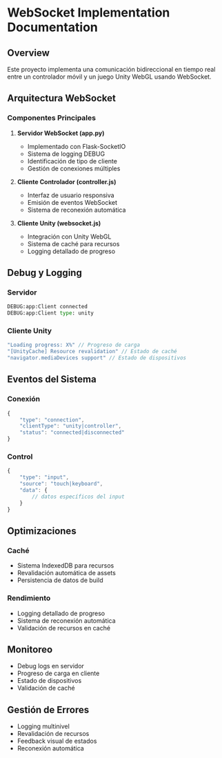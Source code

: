 # WebSocket Implementation Documentation

## Overview
Este proyecto implementa una comunicación bidireccional en tiempo real entre un controlador móvil y un juego Unity WebGL usando WebSocket.

## Arquitectura WebSocket

### Componentes Principales
1. **Servidor WebSocket (app.py)**
   - Implementado con Flask-SocketIO
   - Sistema de logging DEBUG
   - Identificación de tipo de cliente
   - Gestión de conexiones múltiples

2. **Cliente Controlador (controller.js)**
   - Interfaz de usuario responsiva
   - Emisión de eventos WebSocket
   - Sistema de reconexión automática

3. **Cliente Unity (websocket.js)**
   - Integración con Unity WebGL
   - Sistema de caché para recursos
   - Logging detallado de progreso

## Debug y Logging

### Servidor
```python
DEBUG:app:Client connected
DEBUG:app:Client type: unity
```

### Cliente Unity
```javascript
"Loading progress: X%" // Progreso de carga
"[UnityCache] Resource revalidation" // Estado de caché
"navigator.mediaDevices support" // Estado de dispositivos
```

## Eventos del Sistema

### Conexión
```javascript
{
    "type": "connection",
    "clientType": "unity|controller",
    "status": "connected|disconnected"
}
```

### Control
```javascript
{
    "type": "input",
    "source": "touch|keyboard",
    "data": {
        // datos específicos del input
    }
}
```

## Optimizaciones

### Caché
- Sistema IndexedDB para recursos
- Revalidación automática de assets
- Persistencia de datos de build

### Rendimiento
- Logging detallado de progreso
- Sistema de reconexión automática
- Validación de recursos en caché

## Monitoreo
- Debug logs en servidor
- Progreso de carga en cliente
- Estado de dispositivos
- Validación de caché

## Gestión de Errores
- Logging multinivel
- Revalidación de recursos
- Feedback visual de estados
- Reconexión automática